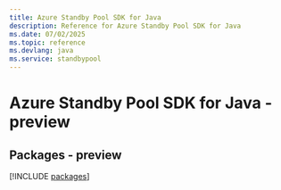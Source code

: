 ```yaml
---
title: Azure Standby Pool SDK for Java
description: Reference for Azure Standby Pool SDK for Java
ms.date: 07/02/2025
ms.topic: reference
ms.devlang: java
ms.service: standbypool
---
```

# Azure Standby Pool SDK for Java - preview
## Packages - preview
[!INCLUDE [packages](standby-pool-index.md)]